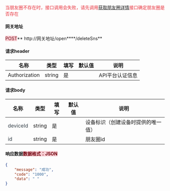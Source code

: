 <font style="color:#E8323C;">当朋友圈不存在时，接口调用会失败，请先调用</font>[获取朋友圈详情](https://www.yuque.com/wechatpro/wxapi/iawy7d)<font style="color:#E8323C;">接口确定朋友圈是否存在</font>



#### 网关地址
<font style="background:#F8CED3;color:#70000D">POST</font>** http://网关地址/open****/deleteSns**

#### 请求header
| **名称** | **类型** | **填写** | **默认值** | **说明** |
| --- | --- | --- | --- | --- |
| Authorization | string | 是 |  | API平台认证信息 |


#### 请求body
| **名称** | **类型** | **填写** | **默认值** | **说明** |
| --- | --- | --- | --- | --- |
| <font style="color:#364149;">deviceId</font> | string | 是 |  | 设备标识（创建设备时提供的唯一值） |
| <font style="color:#364149;background-color:#FAFAFA;">id</font> | string | 是 |  | 朋友圈id |


#### 响应数据<font style="background:#F8CED3;color:#70000D">数据格式：JSON</font>
```json
{
    "message": "成功",
    "code": "1000",
    "data": " "
}
```



